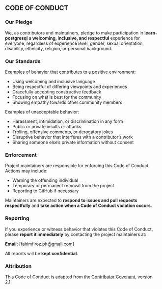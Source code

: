 ## CODE OF CONDUCT

### Our Pledge

We, as contributors and maintainers, pledge to make participation in **learn-postgresql** a **welcoming, inclusive, and respectful** experience for everyone, regardless of experience level, gender, sexual orientation, disability, ethnicity, religion, or personal background.

### Our Standards

Examples of behavior that contributes to a positive environment:

* Using welcoming and inclusive language
* Being respectful of differing viewpoints and experiences
* Gracefully accepting constructive feedback
* Focusing on what is best for the community
* Showing empathy towards other community members

Examples of unacceptable behavior:

* Harassment, intimidation, or discrimination in any form
* Public or private insults or attacks
* Trolling, offensive comments, or derogatory jokes
* Disruptive behavior that interferes with a contributor’s work
* Sharing someone else’s private information without consent

### Enforcement

Project maintainers are responsible for enforcing this Code of Conduct. Actions may include:

* Warning the offending individual
* Temporary or permanent removal from the project
* Reporting to GitHub if necessary

Maintainers are expected to **respond to issues and pull requests respectfully** and **take action when a Code of Conduct violation occurs**.

### Reporting

If you experience or witness behavior that violates this Code of Conduct, please **report it immediately** by contacting the project maintainers at:

**Email:** [[fahimfiroz.ph@gmail.com](mailto:fahimfiroz.ph@gmail.com)]

All reports will be **kept confidential**.

### Attribution

This Code of Conduct is adapted from the [Contributor Covenant](https://www.contributor-covenant.org), version 2.1.